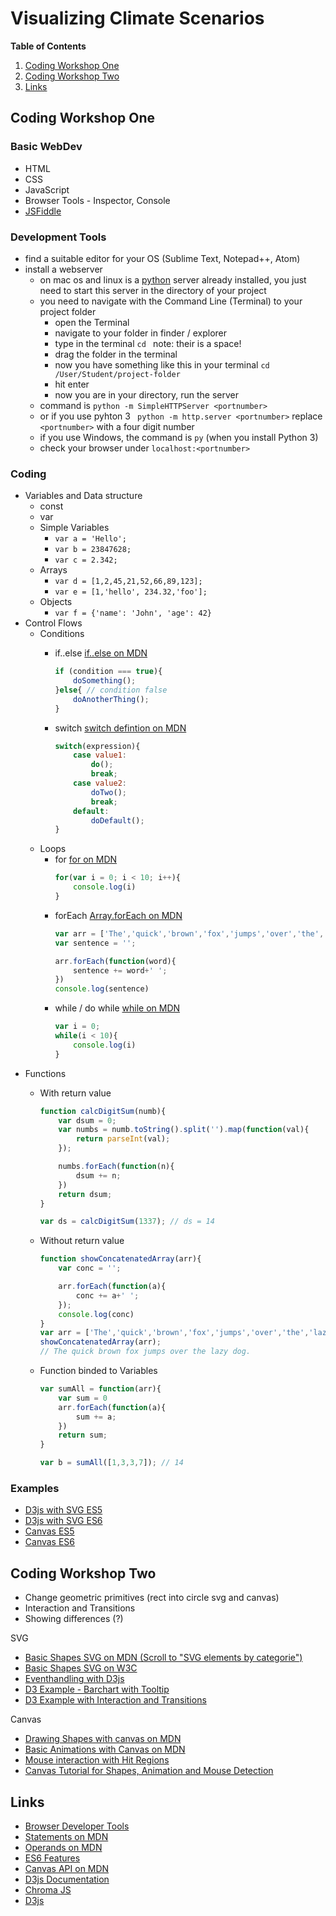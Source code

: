 # Visualizing Climate Scenarios

**Table of Contents**
1. [Coding Workshop One](#coding-workshop-one)
2. [Coding Workshop Two](#coding-workshop-two)
3. [Links](#links)

## Coding Workshop One

### Basic WebDev
* HTML
* CSS
* JavaScript
* Browser Tools - Inspector, Console 
* [JSFiddle](https://jsfiddle.net/)

### Development Tools
* find a suitable editor for your OS (Sublime Text, Notepad++, Atom)
* install a webserver
    * on mac os and linux is a [python](https://www.python.org/) server already installed, you just need to start this server in the directory of your project 
    * you need to navigate with the Command Line (Terminal) to your project folder
        - open the Terminal
        - navigate to your folder in finder / explorer
        - type in the terminal `cd ` note: their is a space!
        - drag the folder in the terminal
        - now you have something like this in your terminal `cd /User/Student/project-folder`
        - hit enter
        - now you are in your directory, run the server
    * command is ```python -m SimpleHTTPServer <portnumber>```
    * or if you use pyhton 3 ``` python -m http.server <portnumber>```
    replace  ```<portnumber>``` with a four digit number
    * if you use Windows, the command is `py` (when you install Python 3)
    * check your browser under  ```localhost:<portnumber>```

### Coding
* Variables and Data structure
    - const 
    - var
    - Simple Variables
        + `var a = 'Hello';`
        + `var b = 23847628;`
        + `var c = 2.342;`
    - Arrays
        + `var d = [1,2,45,21,52,66,89,123];`
        + `var e = [1,'hello', 234.32,'foo'];`
    - Objects
        + `var f = {'name': 'John', 'age': 42} `
* Control Flows
    - Conditions
        + if..else [if..else on MDN](https://developer.mozilla.org/en-US/docs/Web/JavaScript/Reference/Statements/if...else)
            ```javascript
            if (condition === true){
                doSomething();
            }else{ // condition false
                doAnotherThing();
            }
            ```
       
        + switch [switch defintion on MDN](https://developer.mozilla.org/en-US/docs/Web/JavaScript/Reference/Statements/switch)
            ```javascript
            switch(expression){
                case value1:
                    do();
                    break;
                case value2:
                    doTwo();
                    break;
                default:
                    doDefault();
            }
            ```
    - Loops
        + for [for on MDN](https://developer.mozilla.org/en-US/docs/Web/JavaScript/Reference/Statements/for)
            ```javascript
            for(var i = 0; i < 10; i++){
                console.log(i)
            }
            ```
        + forEach [Array.forEach on MDN](https://developer.mozilla.org/en-US/docs/Web/JavaScript/Reference/Global_Objects/Array/forEach)
            ```javascript
            var arr = ['The','quick','brown','fox','jumps','over','the','lazy','dog.'];
            var sentence = '';

            arr.forEach(function(word){
                sentence += word+' ';
            })
            console.log(sentence)
            ```
        + while / do while [while on MDN](https://developer.mozilla.org/en-US/docs/Web/JavaScript/Reference/Statements/while)
            ```javascript
            var i = 0;
            while(i < 10){
                console.log(i)
            }
            ```
* Functions
    - With return value
        ```javascript
        function calcDigitSum(numb){
            var dsum = 0;
            var numbs = numb.toString().split('').map(function(val){
                return parseInt(val);
            });

            numbs.forEach(function(n){ 
                dsum += n;
            })
            return dsum;
        }

        var ds = calcDigitSum(1337); // ds = 14
        ```

    - Without return value
        ```javascript
        function showConcatenatedArray(arr){
            var conc = '';

            arr.forEach(function(a){
                conc += a+' ';
            });
            console.log(conc)
        }
        var arr = ['The','quick','brown','fox','jumps','over','the','lazy','dog.'];
        showConcatenatedArray(arr); 
        // The quick brown fox jumps over the lazy dog.
        ```

    - Function binded to Variables
        ```javascript
        var sumAll = function(arr){
            var sum = 0
            arr.forEach(function(a){
                sum += a;
            })
            return sum;
        }

        var b = sumAll([1,3,3,7]); // 14
        ```

### Examples
* [D3js with SVG ES5](https://github.com/SensesProject/fhp-course-material/blob/master/svg_es5.html)
* [D3js with SVG ES6](https://github.com/SensesProject/fhp-course-material/blob/master/svg_es6.html)
* [Canvas ES5](https://github.com/SensesProject/fhp-course-material/blob/master/canvas_es5.html)
* [Canvas ES6](https://github.com/SensesProject/fhp-course-material/blob/master/canvas_es6.html)

## Coding Workshop Two

* Change geometric primitives (rect into circle svg and canvas)
* Interaction and Transitions
* Showing differences (?)

SVG

* [Basic Shapes SVG on MDN (Scroll to "SVG elements by categorie")](https://developer.mozilla.org/en-US/docs/Web/SVG/Element)
* [Basic Shapes SVG on W3C](https://www.w3.org/TR/SVG/shapes.html)
* [Eventhandling with D3js](https://github.com/d3/d3-selection/blob/master/README.md#handling-events)
* [D3 Example - Barchart with Tooltip](http://bl.ocks.org/Caged/6476579)
* [D3 Example with Interaction and Transitions](https://bl.ocks.org/mbostock/3885705)

Canvas

* [Drawing Shapes with canvas on MDN](https://developer.mozilla.org/en-US/docs/Web/API/Canvas_API/Tutorial/Drawing_shapes)
* [Basic Animations with Canvas on MDN](https://developer.mozilla.org/en-US/docs/Web/API/Canvas_API/Tutorial/Basic_animations)
* [Mouse interaction with Hit Regions](https://developer.mozilla.org/en-US/docs/Web/API/Canvas_API/Tutorial/Hit_regions_and_accessibility)
* [Canvas Tutorial for Shapes, Animation and Mouse Detection](https://www.html5canvastutorials.com/)

## Links

* [Browser Developer Tools](https://developer.mozilla.org/en-US/docs/Learn/Common_questions/What_are_browser_developer_tools)
* [Statements on MDN](https://developer.mozilla.org/en-US/docs/Web/JavaScript/Reference/Statements)
* [Operands on MDN](https://developer.mozilla.org/en-US/docs/Web/JavaScript/Reference/Operators)
* [ES6 Features](http://es6-features.org/#Constants)
* [Canvas API on MDN](https://developer.mozilla.org/en-US/docs/Web/API/Canvas_API)
* [D3js Documentation](https://github.com/d3/d3/wiki)
* [Chroma JS](https://github.com/gka/chroma.js)
* [D3js](https://github.com/Letty/infovis-with-d3js)